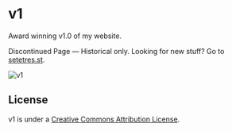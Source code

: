 v1
==

Award winning v1.0 of my website.

Discontinued Page &#8212; Historical only. Looking for new stuff? Go to [setetres.st].

![v1](http://files.setetres.st/img/v1-header.gif?v=1&raw=true)

License
-------

v1 is under a [Creative Commons Attribution License].

[setetres.st]: http://setetres.st
[Creative Commons Attribution License]: http://creativecommons.org/licenses/by/3.0
